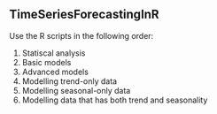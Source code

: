 ## TimeSeriesForecastingInR

Use the R scripts in the following order:
1. Statiscal analysis 
2. Basic models
3. Advanced models
4. Modelling trend-only data
5. Modelling seasonal-only data
6. Modelling data that has both trend and seasonality
